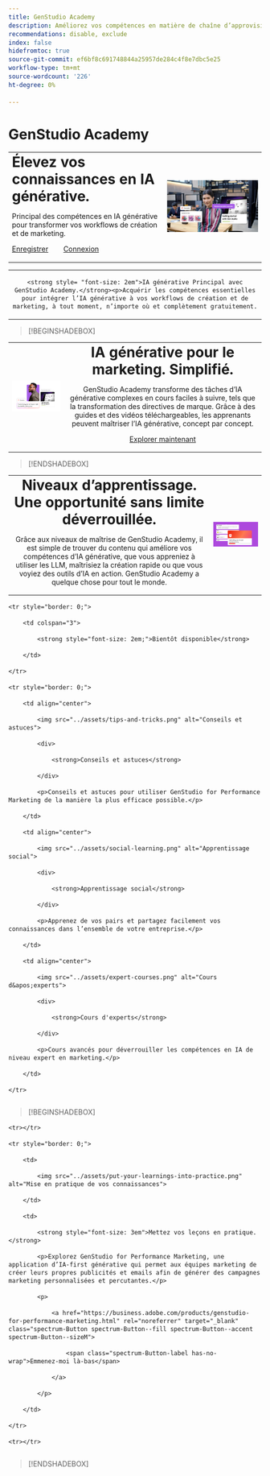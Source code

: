 ```yaml
---
title: GenStudio Academy
description: Améliorez vos compétences en matière de chaîne d’approvisionnement de contenu avec Adobe GenStudio Academy
recommendations: disable, exclude
index: false
hidefromtoc: true
source-git-commit: ef6bf8c691748844a25957de284c4f8e7dbc5e25
workflow-type: tm+mt
source-wordcount: '226'
ht-degree: 0%

---
```


# GenStudio Academy

<table>

 <tr style= "border: 0;">

  <td> <strong style= "font-size: 2em">Élevez vos connaissances en IA générative.  </strong><p>Principal des compétences en IA générative pour transformer vos workflows de création et de marketing. <p><a href="https://learningmanager.adobe.com/accountiplogin?ipId=16970&amp;accesskey=c4988oojirhb5" rel="noreferrer" target="_blank" class="spectrum-Button spectrum-Button--fill spectrum-Button--accent spectrum-Button--sizeM"><span class="spectrum-Button-label has-no-wrap">Enregistrer</span></a>          <a href="https://genstudioacademy.adobelearningmanager.com/" rel="noreferrer" target="_blank" class="spectrum-Button spectrum-Button--fill spectrum-Button--accent spectrum-Button--sizeM"><span class="spectrum-Button-label has-no-wrap">Connexion</span></a></td>

  <td><img src="../assets/elevate-your-generative-ai-knowledge.png"></td>

 </tr>

</table>

<table>

 <tr style= "border: 0;">

  <td align="center">

    <strong style= "font-size: 2em">IA générative Principal avec GenStudio Academy.</strong><p>Acquérir les compétences essentielles pour intégrer l’IA générative à vos workflows de création et de marketing, à tout moment, n’importe où et complètement gratuitement.

  </td>

 </tr>

</table>

>[!BEGINSHADEBOX]

<table>

 <tr style= "border: 0;">

  <td><img src="../assets/generative-ai-for-marketing-simplified.png"></td>

  <td align="center"> <strong style= "font-size: 2em">IA générative pour le marketing. Simplifié.</strong><p> GenStudio Academy transforme des tâches d’IA générative complexes en cours faciles à suivre, tels que la transformation des directives de marque. Grâce à des guides et des vidéos téléchargeables, les apprenants peuvent maîtriser l’IA générative, concept par concept.<p><a href="https://learningmanager.adobe.com/accountiplogin?ipId=16970&amp;accesskey=c4988oojirhb5" rel="noreferrer" target="_blank" class="spectrum-Button spectrum-Button--fill spectrum-Button--accent spectrum-Button--sizeM"><span class="spectrum-Button-label has-no-wrap">Explorer maintenant</span></a></td>

 </tr>

</table>

>[!ENDSHADEBOX]

<table>

 <tr style= "border: 0;">

  <td align="center"> <strong style= "font-size: 2em">Niveaux d’apprentissage. Une opportunité sans limite déverrouillée.</strong><p>Grâce aux niveaux de maîtrise de GenStudio Academy, il est simple de trouver du contenu qui améliore vos compétences d’IA générative, que vous appreniez à utiliser les LLM, maîtrisiez la création rapide ou que vous voyiez des outils d’IA en action. GenStudio Academy a quelque chose pour tout le monde.</td>

  <td><img src="../assets/levels-of-learning.png"></td>

 </tr>

</table>


<table>

    <tr style="border: 0;">

        <td colspan="3">

            <strong style="font-size: 2em;">Bientôt disponible</strong>

        </td>

    </tr>

    <tr style="border: 0;">

        <td align="center">

            <img src="../assets/tips-and-tricks.png" alt="Conseils et astuces">

            <div>

                <strong>Conseils et astuces</strong>

            </div>

            <p>Conseils et astuces pour utiliser GenStudio for Performance Marketing de la manière la plus efficace possible.</p>

        </td>

        <td align="center">

            <img src="../assets/social-learning.png" alt="Apprentissage social">

            <div>

                <strong>Apprentissage social</strong>

            </div>

            <p>Apprenez de vos pairs et partagez facilement vos connaissances dans l’ensemble de votre entreprise.</p>

        </td>

        <td align="center">

            <img src="../assets/expert-courses.png" alt="Cours d&apos;experts">

            <div>

                <strong>Cours d'experts</strong>

            </div>

            <p>Cours avancés pour déverrouiller les compétences en IA de niveau expert en marketing.</p>

        </td>

    </tr>

</table>

>[!BEGINSHADEBOX]

<table>

    <tr></tr>

    <tr style="border: 0;">

        <td>

            <img src="../assets/put-your-learnings-into-practice.png" alt="Mise en pratique de vos connaissances">

        </td>

        <td>

            <strong style="font-size: 3em">Mettez vos leçons en pratique.</strong>

            <p>Explorez GenStudio for Performance Marketing, une application d’IA-first générative qui permet aux équipes marketing de créer leurs propres publicités et emails afin de générer des campagnes marketing personnalisées et percutantes.</p>

            <p>

                <a href="https://business.adobe.com/products/genstudio-for-performance-marketing.html" rel="noreferrer" target="_blank" class="spectrum-Button spectrum-Button--fill spectrum-Button--accent spectrum-Button--sizeM">

                    <span class="spectrum-Button-label has-no-wrap">Emmenez-moi là-bas</span>

                </a>

            </p>

        </td>

    </tr>

    <tr></tr>

</table>

>[!ENDSHADEBOX]
